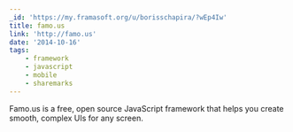 ```yaml
---
_id: 'https://my.framasoft.org/u/borisschapira/?wEp4Iw'
title: famo.us
link: 'http://famo.us'
date: '2014-10-16'
tags:
    - framework
    - javascript
    - mobile
    - sharemarks
---
```


<div class="markdown"><p>Famo.us is a free, open source JavaScript framework that helps you create smooth, complex UIs for any screen.
</p></div>
